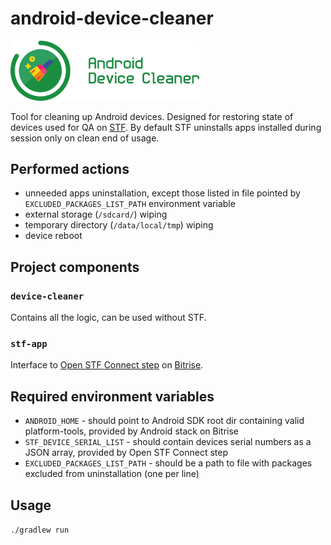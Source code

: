 # android-device-cleaner

<img src="logo.png" width="60%" height="60%" />

Tool for cleaning up Android devices.
Designed for restoring state of devices used for QA on [STF](https://openstf.io/).
By default STF uninstalls apps installed during session only on clean end of usage. 

## Performed actions
* unneeded apps uninstallation, except those listed in file pointed by `EXCLUDED_PACKAGES_LIST_PATH` environment variable
* external storage (`/sdcard/`) wiping
* temporary directory (`/data/local/tmp`) wiping
* device reboot

## Project components

### `device-cleaner`
Contains all the logic, can be used without STF.

### `stf-app`
Interface to [Open STF Connect step](https://github.com/DroidsOnRoids/bitrise-step-openstf-connect) on [Bitrise](https://bitrise.io).

## Required environment variables
* `ANDROID_HOME` - should point to Android SDK root dir containing valid platform-tools, provided by Android stack on Bitrise
* `STF_DEVICE_SERIAL_LIST` - should contain devices serial numbers as a JSON array, provided by Open STF Connect step
* `EXCLUDED_PACKAGES_LIST_PATH` - should be a path to file with packages excluded from uninstallation (one per line) 

## Usage
`./gradlew run` 
